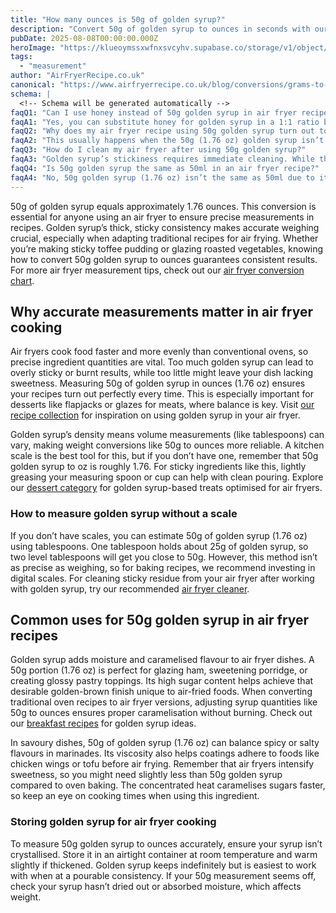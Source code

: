 ```yaml
---
title: "How many ounces is 50g of golden syrup?"
description: "Convert 50g of golden syrup to ounces in seconds with our simple guide. Perfect for air fryer recipes and baking accuracy."
pubDate: 2025-08-08T00:00:00.000Z
heroImage: "https://klueoymssxwfnxsvcyhv.supabase.co/storage/v1/object/public/Shmucket/how-many-ounces-is-50g-of-golden-syrup.webp"
tags:
  - "measurement"
author: "AirFryerRecipe.co.uk"
canonical: "https://www.airfryerrecipe.co.uk/blog/conversions/grams-to-ounces/how-many-ounces-is-50g-of-golden-syrup"
schema: |
  <!-- Schema will be generated automatically -->
faqQ1: "Can I use honey instead of 50g golden syrup in air fryer recipes?"
faqA1: "Yes, you can substitute honey for golden syrup in a 1:1 ratio by weight (50g honey = 1.76 oz). However, honey burns more easily in air fryers due to its higher fructose content. Reduce the temperature by 10°C and check frequently to prevent over-browning."
faqQ2: "Why does my air fryer recipe using 50g golden syrup turn out too sticky?"
faqA2: "This usually happens when the 50g (1.76 oz) golden syrup isn’t evenly distributed or the cooking temperature is too low. Try mixing the syrup thoroughly with other ingredients or brushing it in thin layers. Increasing the air fryer temperature slightly can help caramelise rather than just melt the syrup."
faqQ3: "How do I clean my air fryer after using 50g golden syrup?"
faqA3: "Golden syrup’s stickiness requires immediate cleaning. While the air fryer is warm (not hot), wipe with a damp cloth to remove most residue. For stubborn spots, use a soft brush with warm, soapy water. Avoid abrasive cleaners that could damage non-stick coatings."
faqQ4: "Is 50g golden syrup the same as 50ml in an air fryer recipe?"
faqA4: "No, 50g golden syrup (1.76 oz) isn’t the same as 50ml due to its density. Golden syrup weighs about 1.4g per ml, so 50ml would be roughly 70g. Always weigh golden syrup for air fryer recipes rather than using volume measurements for accuracy."
---
```

<p>50g of golden syrup equals approximately 1.76 ounces. This conversion is essential for anyone using an air fryer to ensure precise measurements in recipes. Golden syrup’s thick, sticky consistency makes accurate weighing crucial, especially when adapting traditional recipes for air frying. Whether you’re making sticky toffee pudding or glazing roasted vegetables, knowing how to convert 50g golden syrup to ounces guarantees consistent results. For more air fryer measurement tips, check out our <a href=https://www.airfryerrecipe.co.uk/air-fryer-conversion-chart>air fryer conversion chart</a>.</p>  

<h2>Why accurate measurements matter in air fryer cooking</h2>  
<p>Air fryers cook food faster and more evenly than conventional ovens, so precise ingredient quantities are vital. Too much golden syrup can lead to overly sticky or burnt results, while too little might leave your dish lacking sweetness. Measuring 50g of golden syrup in ounces (1.76 oz) ensures your recipes turn out perfectly every time. This is especially important for desserts like flapjacks or glazes for meats, where balance is key. Visit <a href=https://www.airfryerrecipe.co.uk/recipes>our recipe collection</a> for inspiration on using golden syrup in your air fryer.</p>  

<p>Golden syrup’s density means volume measurements (like tablespoons) can vary, making weight conversions like 50g to ounces more reliable. A kitchen scale is the best tool for this, but if you don’t have one, remember that 50g golden syrup to oz is roughly 1.76. For sticky ingredients like this, lightly greasing your measuring spoon or cup can help with clean pouring. Explore our <a href=https://www.airfryerrecipe.co.uk/recipe-category/dessert>dessert category</a> for golden syrup-based treats optimised for air fryers.</p>  

<h3>How to measure golden syrup without a scale</h3>  
<p>If you don’t have scales, you can estimate 50g of golden syrup (1.76 oz) using tablespoons. One tablespoon holds about 25g of golden syrup, so two level tablespoons will get you close to 50g. However, this method isn’t as precise as weighing, so for baking recipes, we recommend investing in digital scales. For cleaning sticky residue from your air fryer after working with golden syrup, try our recommended <a href=https://www.airfryerrecipe.co.uk/air-fryer-cleaner>air fryer cleaner</a>.</p>  

<h2>Common uses for 50g golden syrup in air fryer recipes</h2>  
<p>Golden syrup adds moisture and caramelised flavour to air fryer dishes. A 50g portion (1.76 oz) is perfect for glazing ham, sweetening porridge, or creating glossy pastry toppings. Its high sugar content helps achieve that desirable golden-brown finish unique to air-fried foods. When converting traditional oven recipes to air fryer versions, adjusting syrup quantities like 50g to ounces ensures proper caramelisation without burning. Check out our <a href=https://www.airfryerrecipe.co.uk/recipe-category/breakfast>breakfast recipes</a> for golden syrup ideas.</p>  

<p>In savoury dishes, 50g of golden syrup (1.76 oz) can balance spicy or salty flavours in marinades. Its viscosity also helps coatings adhere to foods like chicken wings or tofu before air frying. Remember that air fryers intensify sweetness, so you might need slightly less than 50g golden syrup compared to oven baking. The concentrated heat caramelises sugars faster, so keep an eye on cooking times when using this ingredient.</p>  

<h3>Storing golden syrup for air fryer cooking</h3>  
<p>To measure 50g golden syrup to ounces accurately, ensure your syrup isn’t crystallised. Store it in an airtight container at room temperature and warm slightly if thickened. Golden syrup keeps indefinitely but is easiest to work with when at a pourable consistency. If your 50g measurement seems off, check your syrup hasn’t dried out or absorbed moisture, which affects weight.</p>
